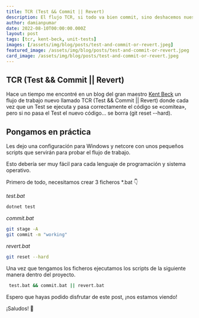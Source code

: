 ```yaml
---
title: TCR (Test && Commit || Revert)
description: El flujo TCR, si todo va bien commit, sino deshacemos nuestro código.
author: damianpumar
date: 2022-08-10T00:00:00.000Z
layout: post
tags: [tcr, kent-beck, unit-tests]
images: [/assets/img/blog/posts/test-and-commit-or-revert.jpeg]
featured_image: /assets/img/blog/posts/test-and-commit-or-revert.jpeg
card_image: /assets/img/blog/posts/test-and-commit-or-revert.jpeg
---
```


## TCR (Test && Commit || Revert)

Hace un tiempo me encontré en un blog del gran maestro [Kent Beck](https://medium.com/@kentbeck_7670/test-commit-revert-870bbd756864) un flujo de trabajo nuevo llamado TCR (Test && Commit || Revert) donde cada vez que un Test se ejecuta y pasa correctamente el código se «comitea», pero si no pasa el Test el nuevo código... se borra (git reset --hard).

## Pongamos en práctica

Les dejo una configuración para Windows y netcore con unos pequeños scripts que servirán para probar el flujo de trabajo.

Esto debería ser muy fácil para cada lenguaje de programación y sistema operativo.

Primero de todo, necesitamos crear 3 ficheros \*.bat 👇

_test.bat_

```bash
dotnet test
```

_commit.bat_

```bash
git stage -A
git commit -m "working"
```

_revert.bat_

```bash
git reset --hard
```

Una vez que tengamos los ficheros ejecutamos los scripts de la siguiente manera dentro del proyecto.

```bash
 test.bat && commit.bat || revert.bat
```

Espero que hayas podido disfrutar de este post, ¡nos estamos viendo!

¡Saludos! 🖖
